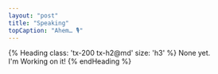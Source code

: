 ```yaml
---
layout: "post"
title: "Speaking"
topCaption: "Ahem… 🎙"
---
```


<div class='u-mrg-v-10 u-op-2'>
  {% Heading class: 'tx-200 tx-h2@md' size: 'h3' %}
    None yet.<br />
    I'm Working on it!
  {% endHeading %}
</div>

